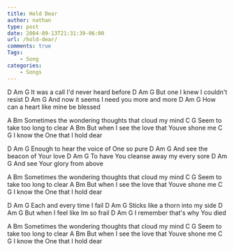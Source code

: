 ```yaml
---
title: Hold Dear
author: nathan
type: post
date: 2004-09-13T21:31:39-06:00
url: /hold-dear/
comments: true
Tags:
    - Song
categories:
    - Songs
---
```

D        Am             G
It was a call I'd never heard before
D         Am              G
But one I knew I couldn't resist
D          Am               G
And now it seems I need you more and more
D         Am                 G
How can a heart like mine be blessed

A                                     Bm
Sometimes the wondering thoughts that cloud my mind
C                        G
Seem to take too long to clear
A                            Bm
But when I see the love that Youve shone me
C                          G
I know the One that I hold dear

D         Am                G
Enough to hear the voice of One so pure
D           Am             G
And see the beacon of Your love
D           Am              G
To have You cleanse away my every sore
D            Am         G
And see Your glory from above

A                                     Bm
Sometimes the wondering thoughts that cloud my mind
C                        G
Seem to take too long to clear
A                            Bm
But when I see the love that Youve shone me
C                          G
I know the One that I hold dear

D        Am    G
Each and every time I fail
D             Am            G
Sticks like a thorn into my side
D          Am        G
But when I feel like Im so frail
D          Am             G
I remember that's why You died

A                                     Bm
Sometimes the wondering thoughts that cloud my mind
C                        G
Seem to take too long to clear
A                            Bm
But when I see the love that Youve shone me
C                          G
I know the One that I hold dear
